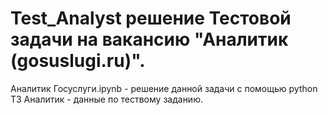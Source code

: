 # Test_Analyst решение Тестовой задачи на вакансию  "Аналитик (gosuslugi.ru)".
Аналитик Госуслуги.ipynb - решение данной задачи с помощью python
ТЗ Аналитик - данные по тествому заданию.
